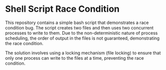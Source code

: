 # Shell Script Race Condition

This repository contains a simple bash script that demonstrates a race condition bug.  The script creates two files and then uses two concurrent processes to write to them. Due to the non-deterministic nature of process scheduling, the order of output in the files is not guaranteed, demonstrating the race condition.

The solution involves using a locking mechanism (file locking) to ensure that only one process can write to the files at a time, preventing the race condition.